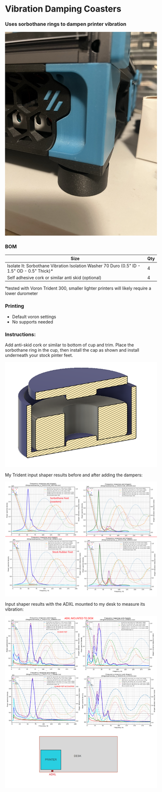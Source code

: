 # Vibration Damping Coasters
 ### Uses sorbothane rings to dampen printer vibration 

<img src="./Images/installed.jpeg" width=600>

### BOM

Size | Qty
--- | ---
Isolate It: Sorbothane Vibration Isolation Washer 70 Duro (0.5" ID - 1.5" OD - 0.5" Thick)* | 4
Self adhesive cork or similar anti skid (optional) | 4

*tested with Voron Trident 300, smaller lighter printers will likely require a lower durometer

### Printing
  * Default voron settings
  * No supports needed

### Instructions:
 
Add anti-skid cork or similar to bottom of cup and trim.  Place the sorbothane ring in the cup, then install the cap as shown and install underneath your stock pinter feet.   



<img src="./Images/sorbothane damper1.png" width=800>

My Trident input shaper results before and after adding the dampers: 

<img src="./Images/Sorbothane_IS_result_Trident.png" width=800>

Input shaper results with the ADXL mounted to my desk to measure its vibration: 

<img src="./Images/ResultsDesk.png" width=800>


